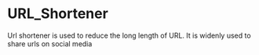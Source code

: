 # URL_Shortener


Url shortener is used to reduce the long length of URL. It is widenly used  to share urls on social media 
